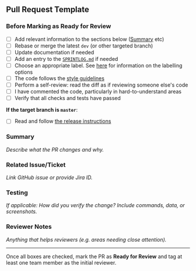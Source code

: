 ## Pull Request Template

### Before Marking as Ready for Review

- [ ] Add relevant information to the sections below ([Summary](#summary) etc)
- [ ] Rebase or merge the latest `dev` (or other targeted branch)
- [ ] Update documentation if needed
- [ ] Add an entry to the [`SPRINTLOG.md`](https://github.com/ScilifelabDataCentre/dds_web/blob/dev/SPRINTLOG.md) if needed
- [ ] Choose an appropriate label. See [here](https://github.com/ScilifelabDataCentre/dds_web/blob/dev/docs/procedures/labelling_a_pull_request.md) for information on the labelling options
- [ ] The code follows the [style guidelines](https://github.com/ScilifelabDataCentre/dds_web/blob/dev/docs/procedures/style_guidelines.md)
- [ ] Perform a self-review: read the diff as if reviewing someone else's code
- [ ] I have commented the code, particularly in hard-to-understand areas
- [ ] Verify that all checks and tests have passed

**If the target branch is `master`**:

- [ ] Read and follow [the release instructions](https://github.com/ScilifelabDataCentre/dds_web/blob/dev/docs/procedures/new_release.md)

### Summary

_Describe what the PR changes and why._

### Related Issue/Ticket

_Link GitHub issue or provide Jira ID._

### Testing

_If applicable: How did you verify the change? Include commands, data, or screenshots._

### Reviewer Notes

_Anything that helps reviewers (e.g. areas needing close attention)._

---

Once all boxes are checked, mark the PR as **Ready for Review** and tag at least one team member as the initial reviewer.

